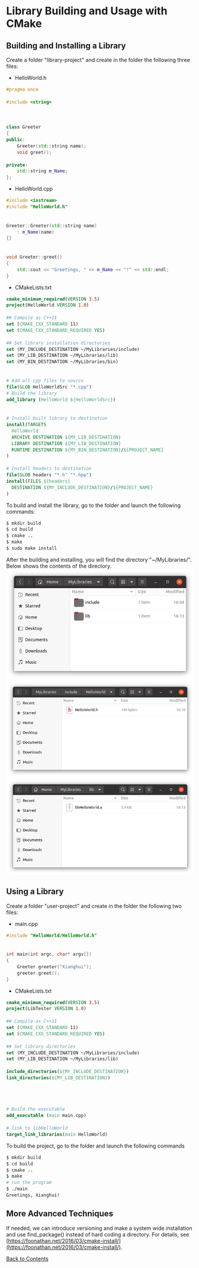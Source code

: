 # Library Building and Usage with CMake

## Building and Installing a Library

Create a folder "library-project" and create in the folder the following three files:
* HelloWorld.h
```C++
#pragma once

#include <string>



class Greeter
{
public:
    Greeter(std::string name);
    void greet();
    
private:
    std::string m_Name;
};
```
* HelloWorld.cpp
```C++
#include <iostream>
#include "HelloWorld.h"


Greeter::Greeter(std::string name)
    : m_Name(name)
{}


void Greeter::greet()
{
    std::cout << "Greetings, " << m_Name << "!" << std::endl;
}
```
* CMakeLists.txt
```cmake
cmake_minimum_required(VERSION 3.5)
project(HelloWorld VERSION 1.0)

## Compile as C++11
set (CMAKE_CXX_STANDARD 11)
set (CMAKE_CXX_STANDARD_REQUIRED YES)

## Set library installation directories
set (MY_INCLUDE_DESTINATION ~/MyLibraries/include)
set (MY_LIB_DESTINATION ~/MyLibraries/lib)
set (MY_BIN_DESTINATION ~/MyLibraries/bin)


# Add all cpp files to source
file(GLOB HelloWorldSrc "*.cpp") 	
# Build the library
add_library (HelloWorld ${HelloWorldSrc})


# Install built library to destination
install(TARGETS 
  HelloWorld
  ARCHIVE DESTINATION ${MY_LIB_DESTINATION}
  LIBRARY DESTINATION ${MY_LIB_DESTINATION}
  RUNTIME DESTINATION ${MY_BIN_DESTINATION}/${PROJECT_NAME}
)

# Install headers to destination
file(GLOB headers "*.h" "*.hpp")
install(FILES ${headers}
  DESTINATION ${MY_INCLUDE_DESTINATION}/${PROJECT_NAME}
)
```

To build and install the library, go to the folder and launch the following commands:
```bash
$ mkdir build
$ cd build
$ cmake ..
$ make
$ sudo make install
```
After the building and installing, you will find the directory "~/MyLibraries/". Below shows the contents of the directory.
![Image](../data/LibDir.png)
![Image](../data/LibDirInc.png)
![Image](../data/LibDirLib.png)


## Using a Library

Create a folder "user-project" and create in the folder the following two files:
* main.cpp
```C++
#include "HelloWorld/HelloWorld.h"


int main(int argc, char* argv[])
{
    Greeter greeter("Xianghui");
    greeter.greet();
}
```
* CMakeLists.txt
```cmake
cmake_minimum_required(VERSION 3.5)
project(LibTester VERSION 1.0)

## Compile as C++11
set (CMAKE_CXX_STANDARD 11)
set (CMAKE_CXX_STANDARD_REQUIRED YES)

## Set library directories
set (MY_INCLUDE_DESTINATION ~/MyLibraries/include)
set (MY_LIB_DESTINATION ~/MyLibraries/lib)

include_directories(${MY_INCLUDE_DESTINATION})
link_directories(${MY_LIB_DESTINATION})



	
# Build the executable
add_executable (main main.cpp)

# link to libHelloWorld
target_link_libraries(main HelloWorld)
```
To build the project, go to the folder and launch the following commands
```bash
$ mkdir build
$ cd build
$ cmake ..
$ make
# run the program
$ ./main
Greetings, Xianghui!
```

## More Advanced Techniques

If needed, we can introduce versioning and make a system wide installation and use find_package() instead of hard coding a directory. For details, see [https://foonathan.net/2016/03/cmake-install/](https://foonathan.net/2016/03/cmake-install/).

[Back to Contents](../README.md)
